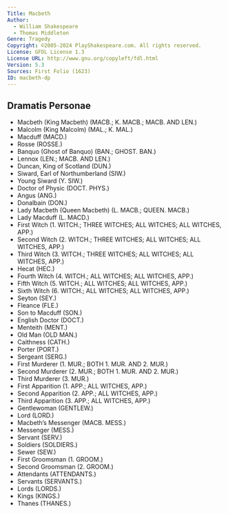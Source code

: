 ```yaml
---
Title: Macbeth
Author: 
  - William Shakespeare
  - Thomas Middleton
Genre: Tragedy
Copyright: ©2005-2024 PlayShakespeare.com. All rights reserved.
License: GFDL License 1.3
License URL: http://www.gnu.org/copyleft/fdl.html
Version: 5.3
Sources: First Folio (1623)
ID: macbeth-dp
---
```


## Dramatis Personae


- Macbeth (King Macbeth) (MACB.; K. MACB.; MACB. AND LEN.)
- Malcolm (King Malcolm) (MAL.; K. MAL.)
- Macduff (MACD.)
- Rosse (ROSSE.)
- Banquo (Ghost of Banquo) (BAN.; GHOST. BAN.)
- Lennox (LEN.; MACB. AND LEN.)
- Duncan, King of Scotland (DUN.)
- Siward, Earl of Northumberland (SIW.)
- Young Siward (Y. SIW.)
- Doctor of Physic (DOCT. PHYS.)
- Angus (ANG.)
- Donalbain (DON.)
- Lady Macbeth (Queen Macbeth) (L. MACB.; QUEEN. MACB.)
- Lady Macduff (L. MACD.)
- First Witch (1. WITCH.; THREE WITCHES; ALL WITCHES; ALL WITCHES, APP.)
- Second Witch (2. WITCH.; THREE WITCHES; ALL WITCHES; ALL WITCHES, APP.)
- Third Witch (3. WITCH.; THREE WITCHES; ALL WITCHES; ALL WITCHES, APP.)
- Hecat (HEC.)
- Fourth Witch (4. WITCH.; ALL WITCHES; ALL WITCHES, APP.)
- Fifth Witch (5. WITCH.; ALL WITCHES; ALL WITCHES, APP.)
- Sixth Witch (6. WITCH.; ALL WITCHES; ALL WITCHES, APP.)
- Seyton (SEY.)
- Fleance (FLE.)
- Son to Macduff (SON.)
- English Doctor (DOCT.)
- Menteith (MENT.)
- Old Man (OLD MAN.)
- Caithness (CATH.)
- Porter (PORT.)
- Sergeant (SERG.)
- First Murderer (1. MUR.; BOTH 1. MUR. AND 2. MUR.)
- Second Murderer (2. MUR.; BOTH 1. MUR. AND 2. MUR.)
- Third Murderer (3. MUR.)
- First Apparition (1. APP.; ALL WITCHES, APP.)
- Second Apparition (2. APP.; ALL WITCHES, APP.)
- Third Apparition (3. APP.; ALL WITCHES, APP.)
- Gentlewoman (GENTLEW.)
- Lord (LORD.)
- Macbeth’s Messenger (MACB. MESS.)
- Messenger (MESS.)
- Servant (SERV.)
- Soldiers (SOLDIERS.)
- Sewer (SEW.)
- First Groomsman (1. GROOM.)
- Second Groomsman (2. GROOM.)
- Attendants (ATTENDANTS.)
- Servants (SERVANTS.)
- Lords (LORDS.)
- Kings (KINGS.)
- Thanes (THANES.)
